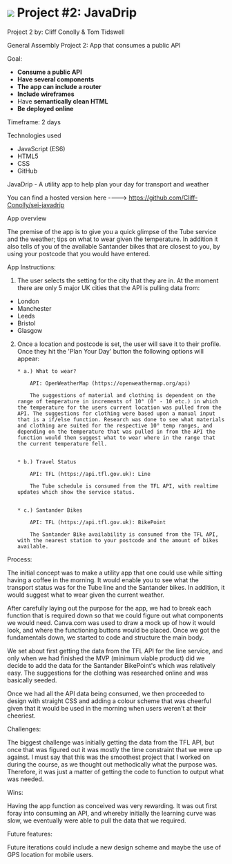 # ![](https://ga-dash.s3.amazonaws.com/production/assets/logo-9f88ae6c9c3871690e33280fcf557f33.png) Project #2: JavaDrip

Project 2 by:  Cliff Conolly & Tom Tidswell

General Assembly Project 2:  App that consumes a public API

Goal:

* **Consume a public API**
* **Have several components**
* **The app can include a router**
* **Include wireframes**
* Have **semantically clean HTML**
* **Be deployed online**


Timeframe: 2 days

Technologies used
* JavaScript (ES6)
* HTML5
* CSS
* GitHub

JavaDrip - A utility app to help plan your day for transport and weather

You can find a hosted version here ----> https://github.com/Cliff-Conolly/sei-javadrip

App overview

The premise of the app is to give you a quick glimpse of the Tube service and the weather; tips on what to wear given the temperature. In addition it also tells of you of the available Santander bikes that are closest to you, by using your postcode that you would have entered.


App Instructions:
1.	The user selects the setting for the city that they are in. At the moment there are only 5 major UK cities that the API is pulling data from:

* London
* Manchester
* Leeds
* Bristol
* Glasgow


2.	Once a location and postcode is set, the user will save it to their profile. Once they hit the 'Plan Your Day' button the following options will appear:

        * a.) What to wear?

            API: OpenWeatherMap (https://openweathermap.org/api)

            The suggestions of material and clothing is dependent on the range of temperature in increments of 10° (0° - 10 etc.) in which the temperature for the users current location was pulled from the API. The suggestions for clothing were based upon a manual input that is a if/else function. Research was done to see what materials and clothing are suited for the respective 10° temp ranges, and depending on the temperature that was pulled in from the API the function would then suggest what to wear where in the range that the current temperature fell.


        * b.) Travel Status

            API: TFL (https://api.tfl.gov.uk): Line

            The Tube schedule is consumed from the TFL API, with realtime updates which show the service status.


        * c.) Santander Bikes

            API: TFL (https://api.tfl.gov.uk): BikePoint

            The Santander Bike availability is consumed from the TFL API, with the nearest station to your postcode and the amount of bikes available.


Process:

The initial concept was to make a utility app that one could use while sitting having a coffee in the morning. It would enable you to see what the transport status was for the Tube line and the Santander bikes. In addition, it would suggest what to wear given the current weather.

After carefully laying out the purpose for the app, we had to break each function that is required down so that we could figure out what components we would need. Canva.com was used to draw a mock up of how it would look, and where the functioning buttons would be placed. Once we got the fundamentals down, we started to code and structure the main body.

We set about first getting the data from the TFL API for the line service, and only when we had finished the MVP (minimum viable product) did we decide to add the data for the Santander BikePoint's which was relatively easy. The suggestions for the clothing was researched online and was basically seeded.

Once we had all the API data being consumed, we then proceeded to design with straight CSS and adding a colour scheme that was cheerful given that it would be used in the morning when users weren't at their cheeriest.

Challenges:

The biggest challenge was initially getting the data from the TFL API, but once that was figured out it was mostly the time constraint that we were up against. I must say that this was the smoothest project that I worked on during the course, as we thought out methodically what the purpose was. Therefore, it was just a matter of getting the code to function to output what was needed.

Wins:

Having the app function as conceived was very rewarding. It was out first foray into consuming an API, and whereby initially the learning curve was slow, we eventually were able to pull the data that we required.

Future features:

Future iterations could include a new design scheme and maybe the use of GPS location for mobile users.
